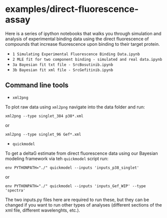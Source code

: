 # examples/direct-fluorescence-assay

Here is a series of ipython notebooks that walks you through simulation and analysis of experimental binding data using the direct fluorescence of compounds that increase fluorescence upon binding to their target protein.

 - `1 Simulating Experimental Fluorescence Binding Data.ipynb`
 - `2 MLE fit for two component binding - simulated and real data.ipynb`
 - `3a Bayesian fit txt file - SrcBosutinib.ipynb`
 - `3b Bayesian fit xml file - SrcGefitinib.ipynb`

## Command line tools

* `xml2png`

To plot raw data using `xml2png` navigate into the data folder and run:

 `xml2png --type singlet_384 p38*.xml`

 or

 `xml2png --type singlet_96 Gef*.xml`

* `quickmodel`

To get a deltaG estimate from direct fluorescence data using our Bayesian modeling framework via teh `quickmodel` script run:

  `env PYTHONPATH="./" quickmodel --inputs 'inputs_p38_singlet'`

or
 
  `env PYTHONPATH="./" quickmodel --inputs 'inputs_Gef_WIP' --type 'spectra'`

The two inputs.py files here are required to run these, but they can be changed if you want to run other types of analyses (different sections of the xml file, different wavelenghts, etc.).
 


